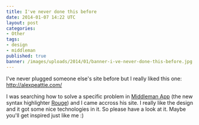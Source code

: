 ```yaml
---
title: I've never done this before
date: 2014-01-07 14:22 UTC
layout: post
categories:
- Other
tags:
- design
- middleman
published: true
banner: /images/uploads/2014/01/banner-i-ve-never-done-this-before.jpg
---
```

I've never plugged someone else's site before but I really liked this one:
http://alexpeattie.com/

I was searching how to solve a specific problem in [Middleman
App](middlemanapp.com) (the new syntax highlighter
[Rouge](https://github.com/jayferd/rouge)) and I came accross his site. I really
like the design and it got some nice technologies in it. So please have a look
at it. Maybe you'll get inspired just like me :)
